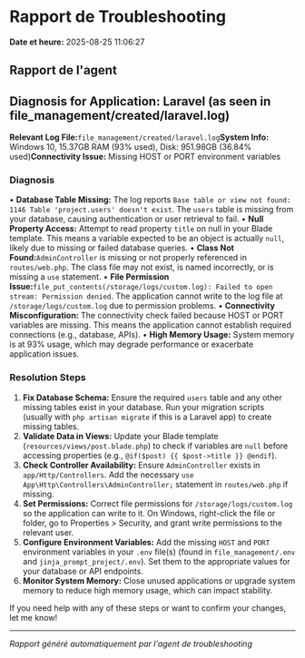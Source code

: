 # Rapport de Troubleshooting

**Date et heure:** 2025-08-25 11:06:27

## Rapport de l'agent

## Diagnosis for Application: Laravel (as seen in file_management/created/laravel.log)

**Relevant Log File:**`file_management/created/laravel.log`**System Info:** Windows 10, 15.37GB RAM (93% used), Disk: 951.98GB (36.84% used)**Connectivity Issue:** Missing HOST or PORT environment variables 

### Diagnosis

• **Database Table Missing:** The log reports `Base table or view not found: 1146 Table 'project.users' doesn't exist`. The `users` table is missing from your database, causing authentication or user retrieval to fail.
• **Null Property Access:** Attempt to read property `title` on null in your Blade template. This means a variable expected to be an object is actually `null`, likely due to missing or failed database queries.
• **Class Not Found:**`AdminController` is missing or not properly referenced in `routes/web.php`. The class file may not exist, is named incorrectly, or is missing a `use` statement.
• **File Permission Issue:**`file_put_contents(/storage/logs/custom.log): Failed to open stream: Permission denied`. The application cannot write to the log file at `/storage/logs/custom.log` due to permission problems.
• **Connectivity Misconfiguration:** The connectivity check failed because HOST or PORT variables are missing. This means the application cannot establish required connections (e.g., database, APIs).
• **High Memory Usage:** System memory is at 93% usage, which may degrade performance or exacerbate application issues.

### Resolution Steps

1. **Fix Database Schema:** Ensure the required `users` table and any other missing tables exist in your database. Run your migration scripts (usually with `php artisan migrate` if this is a Laravel app) to create missing tables.
2. **Validate Data in Views:** Update your Blade template (`resources/views/post.blade.php`) to check if variables are `null` before accessing properties (e.g., `@if($post) {{ $post->title }} @endif`).
3. **Check Controller Availability:** Ensure `AdminController` exists in `app/Http/Controllers`. Add the necessary `use App\Http\Controllers\AdminController;` statement in `routes/web.php` if missing.
4. **Set Permissions:** Correct file permissions for `/storage/logs/custom.log` so the application can write to it. On Windows, right-click the file or folder, go to Properties &gt; Security, and grant write permissions to the relevant user.
5. **Configure Environment Variables:** Add the missing `HOST` and `PORT` environment variables in your `.env` file(s) (found in `file_management/.env` and `jinja_prompt_project/.env`). Set them to the appropriate values for your database or API endpoints.
6. **Monitor System Memory:** Close unused applications or upgrade system memory to reduce high memory usage, which can impact stability.

If you need help with any of these steps or want to confirm your changes, let me know!

---
*Rapport généré automatiquement par l'agent de troubleshooting*
